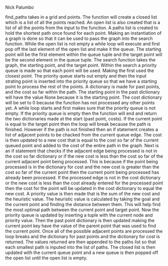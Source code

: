 Nick Palumbo

find_paths takes in a grid and points. The function will create a closed list which is a list of all the points reached. An open list is also created that is a list of all the points from the input to the funciton. A paths list is created to hold the shortest path once found for each point. Making an instantiation of a graph is done so that it can be used to pass the graph into the search function. While the open list is not empty a while loop will execute and first pop off the last element of the open list and make it the queue. The starting point will be the first element within the queue tuple and the target point will be the second element in the queue tuple. The search function takes the graph, the starting point, and the target point. Within the search a priority queue is made so that each point will be used. Making the first used the closest point. The priority queue starts out empty and then the input strating point is inserted into the priority queue so that we have a starting point to process the rest of the points. A dictionary is made for past points, and the cost so far within the path. The starting point in the past dictionary will have the value None because it is the starting point. The cost dictionary will be set to 0 because the function has not processed any other points yet. A while loop starts and first makes sure that the priority queue is not empty. If the priority queue is empty then the function will end and return the two dictionaries made at the start (past point, costs). If the current point is equal to the target point then the loop will break because the path is finished. However if the path is not finished then an if statement creates a list of adjacent points to be chacked from the current queue edge. The cost is then updated to a new cost that is equal to the cost so far of the current queued point and added to the cost of the entire path in the graph. Next is an if statement that checks if the adjacent edge being processed is not in the cost so far dictionary or if the new cost is less than the cost so far of the current adjacent point being processed. This is because if the point being processed is in the dictionary for cost and the new cost is greater than the cost so far of the current point then the current point being processed has already been processed. If the processed edge is not in the cost dictionary or the new cost is less than the cost already entered for the processed point then the cost for the point will be updated in the cost dictionary to equal the new cost. A priority value is then made that is the sum of the new cost and the heuristic value. The heuristic value is calculated by taking the goal and the current point and finding the distance between them. This will help find the most optimal path between the current point and target point. Now the priority queue is updated by inserting a tuple with the current node and priority value. Then the past point dictionary is then updated making the current point key have the value of the parent point that was used to find the current point. Once all of the possible adjacent points are processed the loop breaks and the dictionary for past points and the dictionary for cost is returned. The values returned are then appended to the paths list so that each smallest path is inputed into the list of paths. The closed list is then updated with the current queue point and a new queue is then popped off the open list until the open list is empty. 